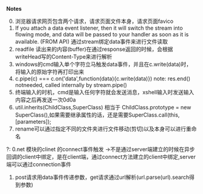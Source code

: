 **Notes**

0.  浏览器请求网页包含两个请求，请求页面文件本身，请求页面favico
1.  If you attach a data event listener, then it will switch the stream into flowing mode, and data will be passed to your handler as soon as it is available. (FROM API) 通过stream绑定data事件来进行文件读取
2.  readfile 读出来的内容(buffer)在通过response返回的时候，会根据writeHead写的Content-Type来进行解析
3.	windows的cmd输入单个字符立马触发data事件，并且在c.write(data)时，将输入的原始字符再打印出来
4.	c.pipe(c) === c.on('data',function(data){c.write(data)}) note: res.end() notneeded, called internally by stream.pipe()
5.	终端输入的时机，cmd是输入任何字符就会发送消息，xshell输入时发送输入内容之后再发送一次0d0a
6.  util.inherits(ChildClass,SuperClass) 相当于  ChildClass.prototype =  new SuperClass(),如果需要继承属性的话，还是需要SuperClass.call(this,[parameters]);
7.  rename可以通过指定不同的文件夹进行文件移动(剪切)以及本身可以进行重命名

?:
0.net 模块的clinet 的connect事件触发   ->不是通过server端建立的时候在异步回调的client中绑定，是在client端，通过connect方法建立的client中绑定,server端可以通过connection事件
1. post请求用data事件传递参数，get请求通过url解析(url.parse(url).search得到参数)


